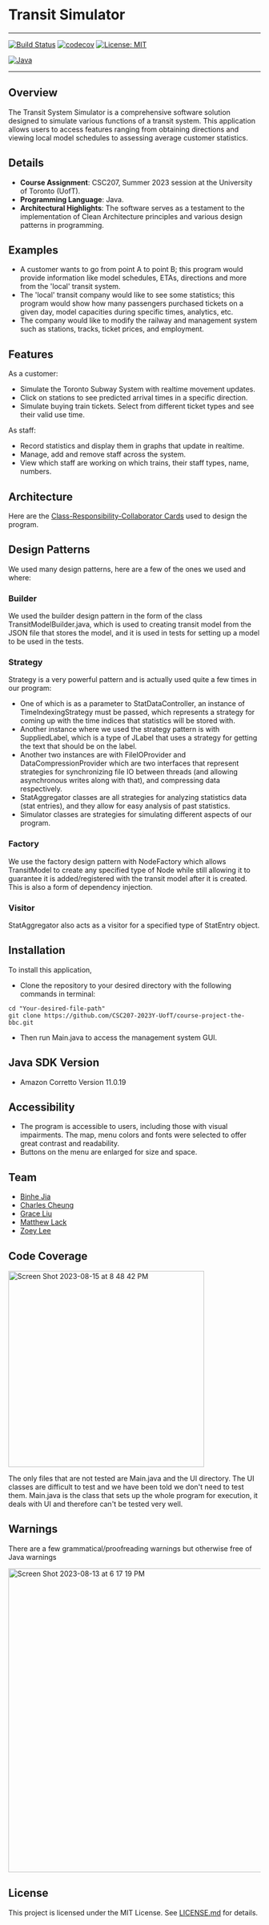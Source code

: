 # Transit Simulator #

---
[![Build Status](https://travis-ci.com/CSC207-2023Y-UofT/course-project-the-bbc.svg?branch=main)](https://travis-ci.com/CSC207-2023Y-UofT/course-project-the-bbc)
[![codecov](https://codecov.io/gh/CSC207-2023Y-UofT/course-project-the-bbc/branch/main/graph/badge.svg?token=ZQZQZQZQZQ)](https://codecov.io/gh/CSC207-2023Y-UofT/course-project-the-bbc)
[![License: MIT](https://img.shields.io/badge/License-MIT-yellow.svg)](https://opensource.org/licenses/MIT)

[![Java](https://img.shields.io/badge/java-%23ED8B00.svg?style=for-the-badge&logo=openjdk&logoColor=white)](https://www.java.com/en/)

---


## Overview ##

The Transit System Simulator is a comprehensive software solution designed to simulate various functions of a transit 
system. This application allows users to access features ranging from obtaining directions and viewing local model 
schedules to assessing average customer statistics.


## Details ##

- **Course Assignment**: CSC207, Summer 2023 session at the University of Toronto (UofT).
- **Programming Language**: Java.
- **Architectural Highlights**: The software serves as a testament to the implementation of Clean Architecture principles and various design patterns in programming.


## Examples ##

- A customer wants to go from point A to point B; this program would provide information like model schedules, ETAs, 
directions and more from the 'local' transit system.
- The 'local' transit company would like to see some statistics; this program would show how many passengers purchased 
tickets on a given day, model capacities during specific times, analytics, etc.
- The company would like to modify the railway and management system such as stations, tracks, ticket prices, and employment.


## Features ##

As a customer:
- Simulate the Toronto Subway System with realtime movement updates.
- Click on stations to see predicted arrival times in a specific direction.
- Simulate buying train tickets. Select from different ticket types and see their valid use time.

As staff:
- Record statistics and display them in graphs that update in realtime.
- Manage, add and remove staff across the system.
- View which staff are working on which trains, their staff types, name, numbers.


## Architecture ##

Here are the [Class-Responsibility-Collaborator Cards](https://1drv.ms/o/s!AsmO3TTchzhwgv4tlXWT_oTuhUen_A?e=b8BHb7 "Class-Responsibility-Collaborator Cards") used to design the program.

## Design Patterns ##
We used many design patterns, here are a few of the ones we used and where:

### Builder ###
We used the builder design pattern in the form of the class TransitModelBuilder.java, which is used to creating transit model from the JSON file that stores the model, and it is used in tests for setting up a model to be used in the tests.

### Strategy ###
Strategy is a very powerful pattern and is actually used quite a few times in our program:
- One of which is as a parameter to StatDataController, an instance of TimeIndexingStrategy must be passed, which represents a strategy for coming up with the time indices that statistics will be stored with.
- Another instance where we used the strategy pattern is with SuppliedLabel, which is a type of JLabel that uses a strategy for getting the text that should be on the label.
- Another two instances are with FileIOProvider and DataCompressionProvider which are two interfaces that represent strategies for synchronizing file IO between threads (and allowing asynchronous writes along with that), and compressing data respectively.
- StatAggregator classes are all strategies for analyzing statistics data (stat entries), and they allow for easy analysis of past statistics.
- Simulator classes are strategies for simulating different aspects of our program.

### Factory ###
We use the factory design pattern with NodeFactory which allows TransitModel to create any specified type of Node while still allowing it to guarantee it is added/registered with the transit model after it is created. This is also a form of dependency injection.

### Visitor ###
StatAggregator also acts as a visitor for a specified type of StatEntry object.

## Installation ##

To install this application, 
- Clone the repository to your desired directory with the following commands in terminal:
```
cd "Your-desired-file-path"
git clone https://github.com/CSC207-2023Y-UofT/course-project-the-bbc.git
```
- Then run Main.java to access the management system GUI.


## Java SDK Version ##

- Amazon Corretto Version 11.0.19


## Accessibility ##

- The program is accessible to users, including those with visual impairments. The map, menu colors and fonts were selected to offer great contrast and readability.
- Buttons on the menu are enlarged for size and space.


## Team ##

- [Binhe Jia](https://github.com/Binhe-Jia "Jarrett's GitHub page")
- [Charles Cheung](https://github.com/charlescheung22 "Charles' GitHub page")
- [Grace Liu](https://github.com/gracelliu "Grace's GitHub page")
- [Matthew Lack](https://github.com/mattlack15 "Matt's GitHub page")
- [Zoey Lee](https://github.com/zoeyzlee "Zoey's GitHub page")


## Code Coverage ##
<img width="391" alt="Screen Shot 2023-08-15 at 8 48 42 PM" src="https://github.com/CSC207-2023Y-UofT/Transit-Simulator/assets/53711531/af5ac612-710d-4fd8-b444-a3d912f24a6b">

The only files that are not tested are Main.java and the UI directory.
The UI classes are difficult to test and we have been told we don't need to test them.
Main.java is the class that sets up the whole program for execution, it deals with UI and therefore can't be tested very well.

## Warnings ##

There are a few grammatical/proofreading warnings but otherwise free of Java warnings

<img width="606" alt="Screen Shot 2023-08-13 at 6 17 19 PM" src="https://github.com/CSC207-2023Y-UofT/course-project-the-bbc/assets/53711531/683eb123-7e81-480d-a5dd-ccd458e8f7d7">

## License ##

This project is licensed under the MIT License. See [LICENSE.md](LICENSE.md) for details.


